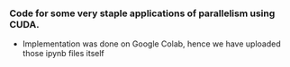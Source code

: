 ### Code for some very staple applications of parallelism using CUDA.

- Implementation was done on Google Colab, hence we have uploaded those ipynb files itself
